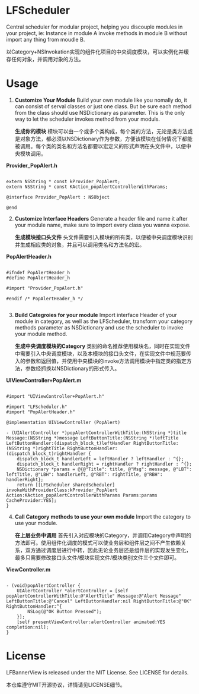 # LFScheduler
 Central scheduler for modular project, helping you discouple modules in your project,  ie: Instance in module A invoke methods in module B without import any thing from moudle B.

以Category+NSInvokation实现的组件化项目的中央调度模块，可以实例化并缓存任何对象，并调用对象的方法。

# Usage

1. **Customize Your Module**
Build your own module like you nomally do, it can consist of serval classes or just one class. But be sure each method from the class should use NSDictionary as parameter. This is the only way to let the scheduler invokes method from your moduls.
  
   **生成你的模块**
模块可以由一个或多个类构成，每个类的方法，无论是类方法或是对象方法，都必须以NSDictionary作为参数，方便该模块在任何情况下都能被调用。每个类的类名和方法名都要以宏定义的形式声明在头文件中，以便中央模块调用。

  **Provider_PopAlert.h**
```objc

extern NSString * const kProvider_PopAlert;
extern NSString * const KAction_popAlertControllerWithParams;

@interface Provider_PopAlert : NSObject

@end

```

2. **Customize Interface Headers**
Generate a header file and name it after your module name, make sure to import every class you wanna expose.

   **生成模块接口头文件**
头文件需要引入模块的所有类，以便被中央调度模块识别并生成相应类的对象，并且可以调用类名和方法名的宏。

  **PopAlertHeader.h**
```objc

#ifndef PopAlertHeader_h
#define PopAlertHeader_h

#import "Provider_PopAlert.h"

#endif /* PopAlertHeader_h */


```


3. **Build Categroies for your module**
Import interface Header of your module in category, as well as the LFScheduler, transform your category methods parameter as NSDictionary and use the scheduler to invoke your module method.

   **生成中央调度模块的Category**
类别的命名推荐使用模块名，同时在实现文件中需要引入中央调度模块，以及本模块的接口头文件，在实现文件中规范要传入的参数和返回值，并使用中央模块的invoke方法调用模块中指定类的指定方法，参数经抓换以NSDictionary的形式传入。

  **UIViewController+PopAlert.m**
```objc

#import "UIViewController+PopAlert.h"

#import "LFScheduler.h"
#import "PopAlertHeader.h"

@implementation UIViewController (PopAlert)

- (UIAlertController *)popAlertControllerWithTitle:(NSString *)title Message:(NSString *)message LeftButtonTitle:(NSString *)leftTitle LeftButtonHandler:(dispatch_block_t)leftHandler RightButtonTitle:(NSString *)rightTitle RightButtonHandler:(dispatch_block_t)rightHandler {
    dispatch_block_t handlerLeft = leftHandler ? leftHandler : ^{};
    dispatch_block_t handlerRight = rightHandler ? rightHandler : ^{};
    NSDictionary *params = @{@"Title": title, @"Msg": message, @"LBT": leftTitle, @"LBH": handlerLeft, @"RBT": rightTitle, @"RBH": handlerRight};
    return [[LFScheduler sharedScheduler] invokeWithProviderClass:kProvider_PopAlert Action:KAction_popAlertControllerWithParams Params:params CacheProvider:YES];
}

```

4. **Call Category methods to use your own module**
Import the category to use your module.

   **在上层业务中调用**
首先引入对应模块的Category，并调用Category中声明的方法即可。使用组件化调度的模式可以使业务层和组件层之间不产生依赖关系，双方通过调度层进行中转，因此无论业务层还是组件层的实现发生变化，最多只需要修改接口头文件/模块实现文件/模块类别文件三个文件即可。

  **ViewController.m**
```objc

- (void)popAlertController {
    UIAlertController *alertController = [self popAlertControllerWithTitle:@"AlertTitle" Message:@"Alert Message" LeftButtonTitle:@"Cancel" LeftButtonHandler:nil RightButtonTitle:@"OK" RightButtonHandler:^{
        NSLog(@"OK Button Pressed");
    }];
    [self presentViewController:alertController animated:YES completion:nil];
}

```

# License
LFBannerView is released under the MIT License. See LICENSE for details.

本仓库遵守MIT开源协议，详情请见LICENSE细节。